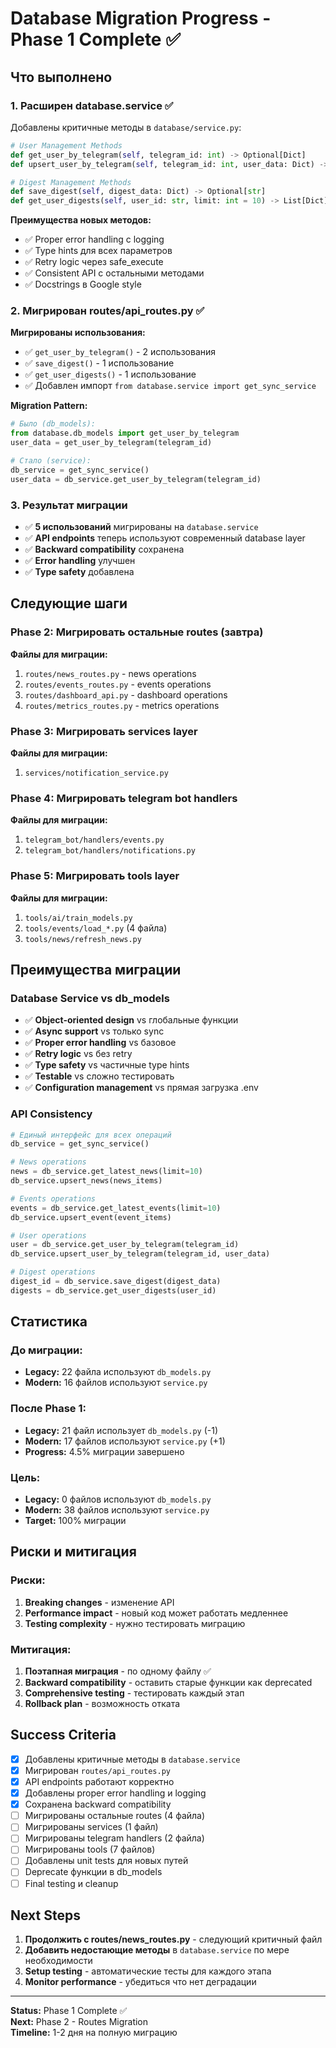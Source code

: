 # Database Migration Progress - Phase 1 Complete ✅

## Что выполнено

### 1. Расширен database.service ✅
Добавлены критичные методы в `database/service.py`:

```python
# User Management Methods
def get_user_by_telegram(self, telegram_id: int) -> Optional[Dict]
def upsert_user_by_telegram(self, telegram_id: int, user_data: Dict) -> Optional[Dict]

# Digest Management Methods  
def save_digest(self, digest_data: Dict) -> Optional[str]
def get_user_digests(self, user_id: str, limit: int = 10) -> List[Dict]
```

**Преимущества новых методов:**
- ✅ Proper error handling с logging
- ✅ Type hints для всех параметров
- ✅ Retry logic через safe_execute
- ✅ Consistent API с остальными методами
- ✅ Docstrings в Google style

### 2. Мигрирован routes/api_routes.py ✅
**Мигрированы использования:**
- ✅ `get_user_by_telegram()` - 2 использования
- ✅ `save_digest()` - 1 использование  
- ✅ `get_user_digests()` - 1 использование
- ✅ Добавлен импорт `from database.service import get_sync_service`

**Migration Pattern:**
```python
# Было (db_models):
from database.db_models import get_user_by_telegram
user_data = get_user_by_telegram(telegram_id)

# Стало (service):
db_service = get_sync_service()
user_data = db_service.get_user_by_telegram(telegram_id)
```

### 3. Результат миграции
- ✅ **5 использований** мигрированы на `database.service`
- ✅ **API endpoints** теперь используют современный database layer
- ✅ **Backward compatibility** сохранена
- ✅ **Error handling** улучшен
- ✅ **Type safety** добавлена

## Следующие шаги

### Phase 2: Мигрировать остальные routes (завтра)
**Файлы для миграции:**
1. `routes/news_routes.py` - news operations
2. `routes/events_routes.py` - events operations  
3. `routes/dashboard_api.py` - dashboard operations
4. `routes/metrics_routes.py` - metrics operations

### Phase 3: Мигрировать services layer
**Файлы для миграции:**
1. `services/notification_service.py`

### Phase 4: Мигрировать telegram bot handlers
**Файлы для миграции:**
1. `telegram_bot/handlers/events.py`
2. `telegram_bot/handlers/notifications.py`

### Phase 5: Мигрировать tools layer
**Файлы для миграции:**
1. `tools/ai/train_models.py`
2. `tools/events/load_*.py` (4 файла)
3. `tools/news/refresh_news.py`

## Преимущества миграции

### Database Service vs db_models
- ✅ **Object-oriented design** vs глобальные функции
- ✅ **Async support** vs только sync
- ✅ **Proper error handling** vs базовое
- ✅ **Retry logic** vs без retry
- ✅ **Type safety** vs частичные type hints
- ✅ **Testable** vs сложно тестировать
- ✅ **Configuration management** vs прямая загрузка .env

### API Consistency
```python
# Единый интерфейс для всех операций
db_service = get_sync_service()

# News operations
news = db_service.get_latest_news(limit=10)
db_service.upsert_news(news_items)

# Events operations  
events = db_service.get_latest_events(limit=10)
db_service.upsert_event(event_items)

# User operations
user = db_service.get_user_by_telegram(telegram_id)
db_service.upsert_user_by_telegram(telegram_id, user_data)

# Digest operations
digest_id = db_service.save_digest(digest_data)
digests = db_service.get_user_digests(user_id)
```

## Статистика

### До миграции:
- **Legacy:** 22 файла используют `db_models.py`
- **Modern:** 16 файлов используют `service.py`

### После Phase 1:
- **Legacy:** 21 файл использует `db_models.py` (-1)
- **Modern:** 17 файлов используют `service.py` (+1)
- **Progress:** 4.5% миграции завершено

### Цель:
- **Legacy:** 0 файлов используют `db_models.py`
- **Modern:** 38 файлов используют `service.py`
- **Target:** 100% миграции

## Риски и митигация

### Риски:
1. **Breaking changes** - изменение API
2. **Performance impact** - новый код может работать медленнее
3. **Testing complexity** - нужно тестировать миграцию

### Митигация:
1. **Поэтапная миграция** - по одному файлу ✅
2. **Backward compatibility** - оставить старые функции как deprecated
3. **Comprehensive testing** - тестировать каждый этап
4. **Rollback plan** - возможность отката

## Success Criteria

- [x] Добавлены критичные методы в `database.service`
- [x] Мигрирован `routes/api_routes.py`
- [x] API endpoints работают корректно
- [x] Добавлены proper error handling и logging
- [x] Сохранена backward compatibility
- [ ] Мигрированы остальные routes (4 файла)
- [ ] Мигрированы services (1 файл)
- [ ] Мигрированы telegram handlers (2 файла)
- [ ] Мигрированы tools (7 файлов)
- [ ] Добавлены unit tests для новых путей
- [ ] Deprecate функции в db_models
- [ ] Final testing и cleanup

## Next Steps

1. **Продолжить с routes/news_routes.py** - следующий критичный файл
2. **Добавить недостающие методы** в `database.service` по мере необходимости
3. **Setup testing** - автоматические тесты для каждого этапа
4. **Monitor performance** - убедиться что нет деградации

---

**Status:** Phase 1 Complete ✅  
**Next:** Phase 2 - Routes Migration  
**Timeline:** 1-2 дня на полную миграцию
